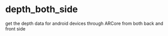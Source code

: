 # depth_both_side
get the depth data for android devices through ARCore from both back and front side
